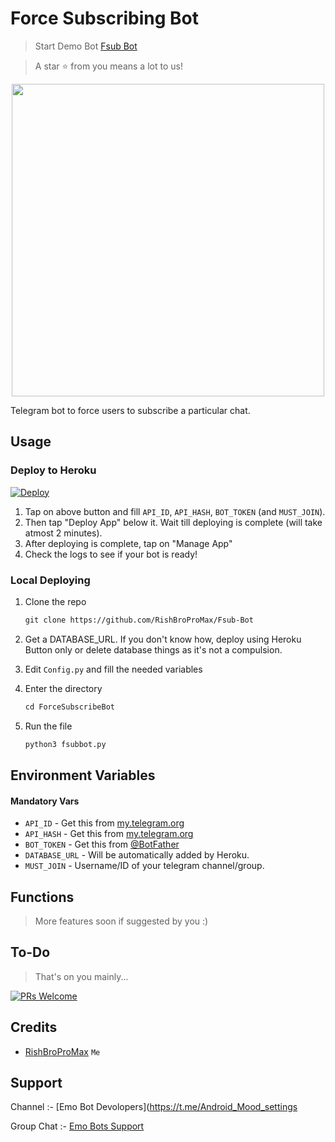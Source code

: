 # Force Subscribing Bot 

> Start Demo Bot [Fsub Bot](https://t.me/Android_Mood_settings)

> A star ⭐ from you means a lot to us!

<p align="center"><a href="https://www.github.com//RishBropromax/Fsub-Bott"><img src="https://telegra.ph/file/0c8f543399c4b89cf8278.jpg" width="500"></a></p>

Telegram bot to force users to subscribe a particular chat.


## Usage

### Deploy to Heroku

[![Deploy](https://www.herokucdn.com/deploy/button.svg)](https://heroku.com/deploy?template=https://github.com/RishBropromax/Fsub-Bot.git)

1. Tap on above button and fill `API_ID`, `API_HASH`, `BOT_TOKEN` (and `MUST_JOIN`).
2. Then tap "Deploy App" below it. Wait till deploying is complete (will take atmost 2 minutes).
3. After deploying is complete, tap on "Manage App"
4. Check the logs to see if your bot is ready!

### Local Deploying

1. Clone the repo
   ```markdown
   git clone https://github.com/RishBroProMax/Fsub-Bot
   ```
   
2. Get a DATABASE_URL. If you don't know how, deploy using Heroku Button only or delete database things as it's not a compulsion.
   
3. Edit `Config.py` and fill the needed variables

4. Enter the directory
   ```markdown
   cd ForceSubscribeBot
   ```
5. Run the file
   ```markdown
   python3 fsubbot.py
   ```

## Environment Variables

#### Mandatory Vars

- `API_ID` - Get this from [my.telegram.org](https://my.telegram.org/auth)
- `API_HASH` - Get this from [my.telegram.org](https://my.telegram.org/auth)
- `BOT_TOKEN` - Get this from [@BotFather](https://t.me/BotFather)
- `DATABASE_URL` - Will be automatically added by Heroku.
- `MUST_JOIN` - Username/ID of your telegram channel/group.

## Functions

> More features soon if suggested by you :)

## To-Do

> That's on you mainly...

[![PRs Welcome](https://img.shields.io/badge/PRs-welcome-brightgreen.svg?style=flat-square)](http://makeapullrequest.com)

## Credits

- [RishBroProMax](https://github.com/RishBroProMax) `Me`


## Support

Channel :- [Emo Bot Devolopers](https://t.me/Android_Mood_settings

Group Chat :- [Emo Bots Support](https://t.me/Android_Mood_settings)
